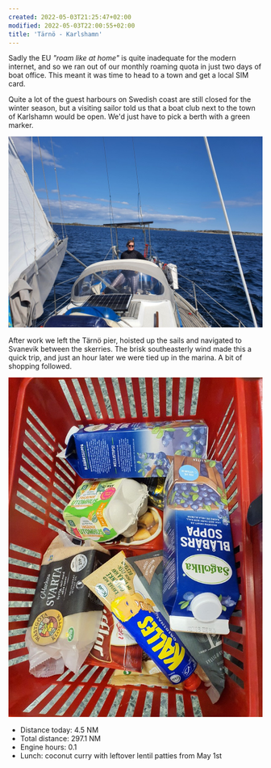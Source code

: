 ```yaml
---
created: 2022-05-03T21:25:47+02:00
modified: 2022-05-03T22:00:55+02:00
title: 'Tärnö - Karlshamn'
---
```


Sadly the EU _"roam like at home"_ is quite inadequate for the modern internet, and so we ran out of our monthly roaming quota in just two days of boat office. This meant it was time to head to a town and get a local SIM card.

Quite a lot of the guest harbours on Swedish coast are still closed for the winter season, but a visiting sailor told us that a boat club next to the town of Karlshamn would be open. We'd just have to pick a berth with a green marker.

![Sailing between the skerries](../2022/5359e08f3722be696a4ae887cf7e7829.jpg) 

After work we left the Tärnö pier, hoisted up the sails and navigated to Svanevik between the skerries. The brisk southeasterly wind made this a quick trip, and just an hour later we were tied up in the marina. A bit of shopping followed.

![Blueberry soup](../2022/81d20eb072e1ccafec73b8f7cdfd2e5a.jpg) 

* Distance today: 4.5 NM
* Total distance: 297.1 NM
* Engine hours: 0.1
* Lunch: coconut curry with leftover lentil patties from May 1st
